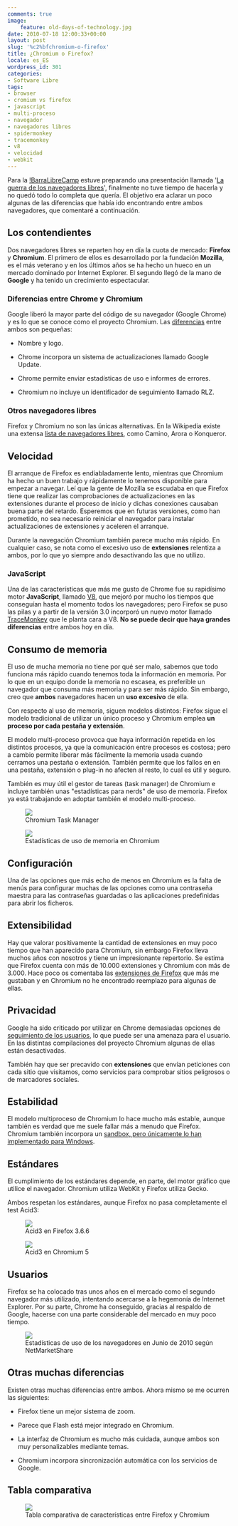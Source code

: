 ```yaml
---
comments: true
image:
    feature: old-days-of-technology.jpg
date: 2010-07-18 12:00:33+00:00
layout: post
slug: '%c2%bfchromium-o-firefox'
title: ¿Chromium o Firefox?
locale: es_ES
wordpress_id: 301
categories:
- Software Libre
tags:
- browser
- cromium vs firefox
- javascript
- multi-proceso
- navegador
- navegadores libres
- spidermonkey
- tracemonkey
- v8
- velocidad
- webkit
---
```


Para la [!BarraLibreCamp](http://notbarralibrecamp.info) estuve preparando una presentación llamada '[La guerra de los navegadores libres](http://www.slideshare.net/jlpino/firefox-vs-chromium-guerra-de-los-navegadores-libres)', finalmente no tuve tiempo de hacerla y no quedó todo lo completa que quería. El objetivo era aclarar un poco algunas de las diferencias que había ido encontrando entre ambos navegadores, que comentaré a continuación.


## Los contendientes


Dos navegadores libres se reparten hoy en día la cuota de mercado: **Firefox** y **Chromium**. El primero de ellos es desarrollado por la fundación **Mozilla**, es el más veterano y en los últimos años se ha hecho un hueco en un mercado dominado por Internet Explorer. El segundo llegó de la mano de **Google** y ha tenido un crecimiento espectacular.


### Diferencias entre Chrome y Chromium


Google liberó la mayor parte del código de su navegador (Google Chrome) y es lo que se conoce como el proyecto Chromium. Las [diferencias](http://en.wikipedia.org/wiki/Chromium_(web_browser)#Differences_between_Chromium_and_Google_Chrome) entre ambos son pequeñas:



	
  * Nombre y logo.

	
  * Chrome incorpora un sistema de actualizaciones llamado Google Update.

	
  * Chrome permite enviar estadísticas de uso e informes de errores.

	
  * Chromium no incluye un identificador de seguimiento llamado RLZ.




### Otros navegadores libres


Firefox y Chromium no son las únicas alternativas. En la Wikipedia  existe una extensa [lista de  navegadores libres](http://en.wikipedia.org/wiki/Category:Free_web_browsers), como Camino, Arora o Konqueror.




## Velocidad


El arranque de Firefox es endiabladamente lento, mientras que Chromium ha hecho un buen trabajo y rápidamente lo tenemos disponible para empezar a navegar. Leí que la gente de Mozilla se escudaba en que Firefox tiene que realizar las comprobaciones de actualizaciones en las extensiones durante el proceso de inicio y dichas conexiones causaban buena parte del retardo. Esperemos que en futuras versiones, como han prometido, no sea necesario reiniciar el navegador para instalar actualizaciones de extensiones y aceleren el arranque.

Durante la navegación Chromium también parece mucho más rápido. En cualquier caso, se nota como el excesivo uso de **extensiones** relentiza a ambos, por lo que yo siempre ando desactivando las que no utilizo.


### JavaScript


Una de las características que más me gusto de Chrome fue su rapidísimo motor **JavaScript**, llamado [V8](http://en.wikipedia.org/wiki/V8_%28JavaScript_engine%29), que mejoró por mucho los tiempos que conseguían hasta el momento todos los navegadores; pero Firefox se puso las pilas y a partir de la versión 3.0 incorporó un nuevo motor llamado [TraceMonkey](http://en.wikipedia.org/wiki/Tracemonkey#TraceMonkey) que le planta cara a V8. **No se puede decir que haya grandes diferencias** entre ambos hoy en día.


## Consumo de memoria


El uso de mucha memoria no tiene por qué ser malo, sabemos que todo funciona más rápido cuando tenemos toda la información en memoria. Por lo que en un equipo donde la memoria no escasea, es preferible un navegador que consuma más memoria y para ser más rápido. Sin embargo, creo que **ambos** navegadores hacen un **uso excesivo** de ella.

Con respecto al uso de memoria, siguen modelos distintos: Firefox sigue el modelo tradicional de utilizar un único proceso y Chromium emplea **un proceso por cada pestaña y extensión**.

El modelo multi-proceso provoca que haya información repetida en los distintos procesos, ya que la comunicación entre procesos es costosa; pero a cambio permite liberar más fácilmente la memoria usada cuando cerramos una pestaña o extensión. También permite que los fallos en en una pestaña, extensión o plug-in no afecten al resto, lo cual es útil y seguro.

También es muy útil el gestor de tareas (task manager) de Chromium e incluye también unas "estadísticas para nerds" de uso de memoria. Firefox ya está trabajando en adoptar también el modelo multi-proceso.


<figure>
	<a href="http://jllopezpino.files.wordpress.com/2010/07/chromium-task-manager.png">
        <img src="http://jllopezpino.files.wordpress.com/2010/07/chromium-task-manager.png">
    </a>
	<figcaption>Chromium Task Manager</figcaption>
</figure>


<figure>
	<a href="http://jllopezpino.files.wordpress.com/2010/07/chromium-uso-de-memoria.png">
        <img src="http://jllopezpino.files.wordpress.com/2010/07/chromium-uso-de-memoria.png">
    </a>
	<figcaption>Estadísticas de uso de memoria en Chromium</figcaption>
</figure>



## Configuración


Una de las opciones que más echo de menos en Chromium es la falta de menús para configurar muchas de las opciones como una contraseña maestra para las contraseñas guardadas o las aplicaciones predefinidas para abrir los ficheros.


## Extensibilidad


Hay que valorar positivamente la cantidad de extensiones en muy poco tiempo que han aparecido para Chromium, sin embargo Firefox lleva muchos años con nosotros y tiene un impresionante repertorio. Se estima que Firefox cuenta con más de 10.000 extensiones y Chromium con más de 3.000. Hace poco os comentaba las [extensiones de Firefox](http://lopezpino.es/2010/07/14/extensiones-para-firefox/) que más me gustaban y en Chromium no he encontrado reemplazo para algunas de ellas.


## Privacidad


Google ha sido criticado por utilizar en Chrome demasiadas opciones de [seguimiento de los usuarios](http://en.wikipedia.org/wiki/Google_Chrome#Usage_tracking), lo que puede ser una amenaza para el usuario. En las distintas compilaciones del proyecto Chromium algunas de ellas están desactivadas.

También hay que ser precavido con **extensiones** que envían peticiones con cada sitio que visitamos, como servicios para comprobar sitios peligrosos o de marcadores sociales.


## Estabilidad


El modelo multiproceso de Chromium lo hace mucho más estable, aunque también es verdad que me suele fallar más a menudo que Firefox. Chromium también incorpora un [sandbox, pero únicamente lo han implementado para Windows](http://www.chromium.org/developers/design-documents/sandbox).


## Estándares


El cumplimiento de los estándares depende, en parte, del motor gráfico que utilice el navegador. Chromium utiliza WebKit y Firefox utiliza Gecko.

Ambos respetan los estándares, aunque Firefox no pasa completamente el test Acid3:

<figure>
	<a href="http://jllopezpino.files.wordpress.com/2010/07/firefox-acid3.png" alt="Acid3 en Firefox 3.6.6">
		<img src="http://jllopezpino.files.wordpress.com/2010/07/firefox-acid3.png">
	</a>
	<figcaption>Acid3 en Firefox 3.6.6</figcaption>
</figure>


<figure>
	<a href="http://jllopezpino.files.wordpress.com/2010/07/chromium-acid3.png" alt="Acid3 en Chromium 5">
		<img src="http://jllopezpino.files.wordpress.com/2010/07/chromium-acid3.png">
	</a>
	<figcaption>Acid3 en Chromium 5</figcaption>
</figure>



## Usuarios


Firefox se ha colocado tras unos años en el mercado como el segundo navegador más utilizado, intentando acercarse a la hegemonía de Internet Explorer. Por su parte, Chrome ha conseguido, gracias al respaldo de Google, hacerse con una parte considerable del mercado en muy poco tiempo.

<figure>
	<a href="http://jllopezpino.files.wordpress.com/2010/07/estadisticas-navegadores.png" alt="Estadísticas de uso de los navegadores en Junio de 2010 según NetMarketShare">
		<img src="http://jllopezpino.files.wordpress.com/2010/07/estadisticas-navegadores.png">
	</a>
	<figcaption>Estadísticas de uso de los navegadores en Junio de 2010 según NetMarketShare</figcaption>
</figure>



## Otras muchas diferencias


Existen otras muchas diferencias entre ambos. Ahora mismo se me ocurren las siguientes:



	
  * Firefox tiene un mejor sistema de zoom.

	
  * Parece que Flash está mejor integrado en Chromium.

	
  * La interfaz de Chromium es mucho más cuidada, aunque ambos son muy personalizables mediante temas.

	
  * Chromium incorpora sincronización automática con los servicios de Google.




## Tabla comparativa


<figure>
	<a href="http://jllopezpino.files.wordpress.com/2010/07/firefox-vs-chromium.png" alt="Tabla comparativa de características entre Firefox y Chromium">
		<img src="http://jllopezpino.files.wordpress.com/2010/07/firefox-vs-chromium.png">
	</a>
	<figcaption>Tabla comparativa de características entre Firefox y Chromium</figcaption>
</figure>

